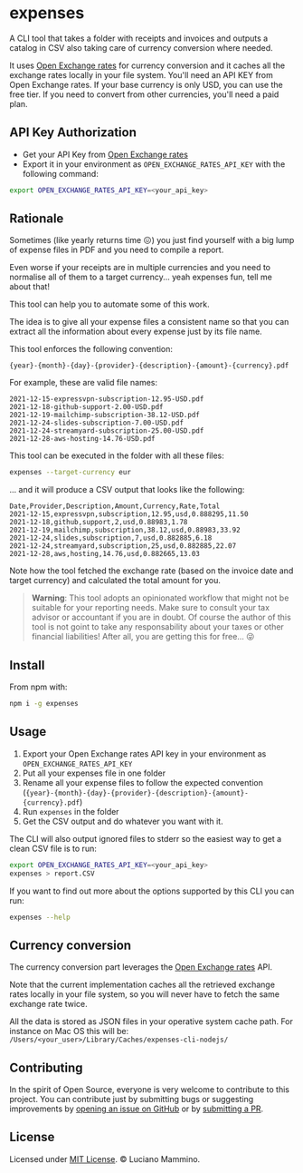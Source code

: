 # expenses

A CLI tool that takes a folder with receipts and invoices and outputs a catalog in CSV also taking care of currency conversion where needed.

It uses [Open Exchange rates](https://openexchangerates.org) for currency conversion and it caches all the exchange rates locally in your file system. You'll need an API KEY from Open Exchange rates. If your base currency is only USD, you can use the free tier. If you need to convert from other currencies, you'll need a paid plan.


## API Key Authorization

- Get your API Key from [Open Exchange rates](https://openexchangerates.org)
- Export it in your environment as `OPEN_EXCHANGE_RATES_API_KEY` with the following command: 

```bash
export OPEN_EXCHANGE_RATES_API_KEY=<your_api_key>
```


## Rationale

Sometimes (like yearly returns time 😖) you just find yourself with a big lump of expense files in PDF and you need to compile a report.

Even worse if your receipts are in multiple currencies and you need to normalise all of them to a target currency... yeah expenses fun, tell me about that!

This tool can help you to automate some of this work.

The idea is to give all your expense files a consistent name so that you can extract all the information about every expense just by its file name.

This tool enforces the following convention:

```plain
{year}-{month}-{day}-{provider}-{description}-{amount}-{currency}.pdf
```

For example, these are valid file names:

```plain
2021-12-15-expressvpn-subscription-12.95-USD.pdf
2021-12-18-github-support-2.00-USD.pdf
2021-12-19-mailchimp-subscription-38.12-USD.pdf
2021-12-24-slides-subscription-7.00-USD.pdf
2021-12-24-streamyard-subscription-25.00-USD.pdf
2021-12-28-aws-hosting-14.76-USD.pdf
```

This tool can be executed in the folder with all these files:

```bash
expenses --target-currency eur
```

... and it will produce a CSV output that looks like the following:

```csv
Date,Provider,Description,Amount,Currency,Rate,Total
2021-12-15,expressvpn,subscription,12.95,usd,0.888295,11.50
2021-12-18,github,support,2,usd,0.88983,1.78
2021-12-19,mailchimp,subscription,38.12,usd,0.88983,33.92
2021-12-24,slides,subscription,7,usd,0.882885,6.18
2021-12-24,streamyard,subscription,25,usd,0.882885,22.07
2021-12-28,aws,hosting,14.76,usd,0.882665,13.03
```

Note how the tool fetched the exchange rate (based on the invoice date and target currency) and calculated the total amount for you.


> **Warning**: This tool adopts an opinionated workflow that might not be suitable for your reporting needs. Make sure to consult your tax advisor or accountant if you are in doubt. Of course the author of this tool is not goint to take any responsability about your taxes or other financial liabilities! After all, you are getting this for free... 😜


## Install

From npm with:

```bash
npm i -g expenses
```


## Usage

  1. Export your Open Exchange rates API key in your environment as `OPEN_EXCHANGE_RATES_API_KEY`
  2. Put all your expenses file in one folder
  3. Rename all your expense files to follow the expected convention (`{year}-{month}-{day}-{provider}-{description}-{amount}-{currency}.pdf`)
  4. Run `expenses` in the folder
  5. Get the CSV output and do whatever you want with it.

The CLI will also output ignored files to stderr so the easiest way to get a clean CSV file is to run:

```bash
export OPEN_EXCHANGE_RATES_API_KEY=<your_api_key>
expenses > report.CSV
```

If you want to find out more about the options supported by this CLI you can run:

```bash
expenses --help
```


## Currency conversion

The currency conversion part leverages the [Open Exchange rates](https://openexchangerates.org) API.

Note that the current implementation caches all the retrieved exchange rates locally in your file system, so you will never have to fetch the same exchange rate twice.

All the data is stored as JSON files in your operative system cache path. For instance on Mac OS this will be: `/Users/<your_user>/Library/Caches/expenses-cli-nodejs/`


## Contributing

In the spirit of Open Source, everyone is very welcome to contribute to this project.
You can contribute just by submitting bugs or suggesting improvements by
[opening an issue on GitHub](https://github.com/lmammino/expenses/issues) or by [submitting a PR](https://github.com/lmammino/expenses/pulls).


## License

Licensed under [MIT License](LICENSE). © Luciano Mammino.
